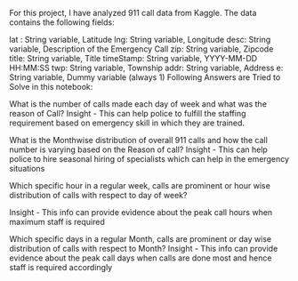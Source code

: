 For this project, I have analyzed 911 call data from Kaggle. The data contains the following fields:

lat : String variable, Latitude
lng: String variable, Longitude
desc: String variable, Description of the Emergency Call
zip: String variable, Zipcode
title: String variable, Title
timeStamp: String variable, YYYY-MM-DD HH:MM:SS
twp: String variable, Township
addr: String variable, Address
e: String variable, Dummy variable (always 1)
Following Answers are Tried to Solve in this notebook:

What is the number of calls made each day of week and what was the reason of Call?
Insight - This can help police to fulfill the staffing requirement based on emergency skill in which they are trained.

What is the Monthwise distribution of overall 911 calls and how the call number is varying based on the Reason of call? Insight - This can help police to hire seasonal hiring of specialists which can help in the emergency situations

Which specific hour in a regular week, calls are prominent or hour wise distribution of calls with respect to day of week?

Insight - This info can provide evidence about the peak call hours when maximum staff is required

Which specific days in a regular Month, calls are prominent or day wise distribution of calls with respect to Month?
Insight - This info can provide evidence about the peak call days when calls are done most and hence staff is required accordingly
